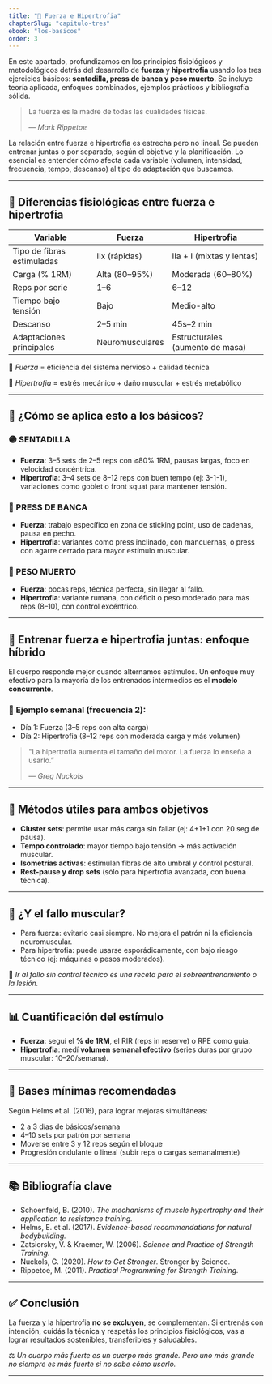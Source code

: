 ```yaml
---
title: "🎯 Fuerza e Hipertrofia"
chapterSlug: "capitulo-tres"
ebook: "los-basicos"
order: 3
---
```


En este apartado, profundizamos en los principios fisiológicos y metodológicos detrás del desarrollo de **fuerza** y **hipertrofia** usando los tres ejercicios básicos: **sentadilla, press de banca y peso muerto**. Se incluye teoría aplicada, enfoques combinados, ejemplos prácticos y bibliografía sólida.

> La fuerza es la madre de todas las cualidades físicas.
> 
> 
> — *Mark Rippetoe*
> 

La relación entre fuerza e hipertrofia es estrecha pero no lineal. Se pueden entrenar juntas o por separado, según el objetivo y la planificación. Lo esencial es entender cómo afecta cada variable (volumen, intensidad, frecuencia, tempo, descanso) al tipo de adaptación que buscamos.

---

## 🧬 Diferencias fisiológicas entre fuerza e hipertrofia

| Variable | Fuerza | Hipertrofia |
| --- | --- | --- |
| Tipo de fibras estimuladas | IIx (rápidas) | IIa + I (mixtas y lentas) |
| Carga (% 1RM) | Alta (80–95%) | Moderada (60–80%) |
| Reps por serie | 1–6 | 6–12 |
| Tiempo bajo tensión | Bajo | Medio-alto |
| Descanso | 2–5 min | 45s–2 min |
| Adaptaciones principales | Neuromusculares | Estructurales (aumento de masa) |

📌 *Fuerza* = eficiencia del sistema nervioso + calidad técnica

📌 *Hipertrofia* = estrés mecánico + daño muscular + estrés metabólico

---

## 🔩 ¿Cómo se aplica esto a los básicos?

### 🟣 SENTADILLA

- **Fuerza**: 3–5 sets de 2–5 reps con ≥80% 1RM, pausas largas, foco en velocidad concéntrica.
- **Hipertrofia**: 3–4 sets de 8–12 reps con buen tempo (ej: 3-1-1), variaciones como goblet o front squat para mantener tensión.

### 🔵 PRESS DE BANCA

- **Fuerza**: trabajo específico en zona de sticking point, uso de cadenas, pausa en pecho.
- **Hipertrofia**: variantes como press inclinado, con mancuernas, o press con agarre cerrado para mayor estímulo muscular.

### 🔴 PESO MUERTO

- **Fuerza**: pocas reps, técnica perfecta, sin llegar al fallo.
- **Hipertrofia**: variante rumana, con déficit o peso moderado para más reps (8–10), con control excéntrico.

---

## 🧠 Entrenar fuerza e hipertrofia juntas: enfoque híbrido

El cuerpo responde mejor cuando alternamos estímulos. Un enfoque muy efectivo para la mayoría de los entrenados intermedios es el **modelo concurrente**.

### 📅 Ejemplo semanal (frecuencia 2):

- Día 1: Fuerza (3–5 reps con alta carga)
- Día 2: Hipertrofia (8–12 reps con moderada carga y más volumen)

> "La hipertrofia aumenta el tamaño del motor. La fuerza lo enseña a usarlo.”
> 
> 
> — *Greg Nuckols*
> 

---

## 🧰 Métodos útiles para ambos objetivos

- **Cluster sets**: permite usar más carga sin fallar (ej: 4+1+1 con 20 seg de pausa).
- **Tempo controlado**: mayor tiempo bajo tensión → más activación muscular.
- **Isometrías activas**: estimulan fibras de alto umbral y control postural.
- **Rest-pause y drop sets** (sólo para hipertrofia avanzada, con buena técnica).

---

## 🚫 ¿Y el fallo muscular?

- Para fuerza: evitarlo casi siempre. No mejora el patrón ni la eficiencia neuromuscular.
- Para hipertrofia: puede usarse esporádicamente, con bajo riesgo técnico (ej: máquinas o pesos moderados).

📌 *Ir al fallo sin control técnico es una receta para el sobreentrenamiento o la lesión.*

---

## 📊 Cuantificación del estímulo

- **Fuerza**: seguí el **% de 1RM**, el RIR (reps in reserve) o RPE como guía.
- **Hipertrofia**: medí **volumen semanal efectivo** (series duras por grupo muscular: 10–20/semana).

---

## 🧱 Bases mínimas recomendadas

Según Helms et al. (2016), para lograr mejoras simultáneas:

- 2 a 3 días de básicos/semana
- 4–10 sets por patrón por semana
- Moverse entre 3 y 12 reps según el bloque
- Progresión ondulante o lineal (subir reps o cargas semanalmente)

---

## 📚 Bibliografía clave

- Schoenfeld, B. (2010). *The mechanisms of muscle hypertrophy and their application to resistance training.*
- Helms, E. et al. (2017). *Evidence-based recommendations for natural bodybuilding.*
- Zatsiorsky, V. & Kraemer, W. (2006). *Science and Practice of Strength Training.*
- Nuckols, G. (2020). *How to Get Stronger*. Stronger by Science.
- Rippetoe, M. (2011). *Practical Programming for Strength Training.*

---

## ✅ Conclusión

La fuerza y la hipertrofia **no se excluyen**, se complementan. Si entrenás con intención, cuidás la técnica y respetás los principios fisiológicos, vas a lograr resultados sostenibles, transferibles y saludables.

⚖️ *Un cuerpo más fuerte es un cuerpo más grande. Pero uno más grande no siempre es más fuerte si no sabe cómo usarlo.*

---